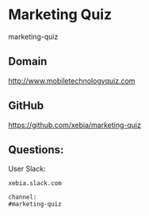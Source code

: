 # Marketing Quiz
marketing-quiz


## Domain

http://www.mobiletechnologyquiz.com

## GitHub

https://github.com/xebia/marketing-quiz

## Questions:

User Slack:

    xebia.slack.com

    channel:
    #marketing-quiz
    
